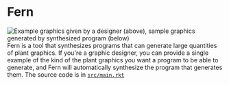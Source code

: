# Fern
![Example graphics given by a designer (above), sample graphics generated by synthesized program (below)](https://i.imgur.com/xaWn95Q.png)
Fern is a tool that synthesizes programs that can generate large quantities of plant graphics. If you're a graphic designer, you can provide a single example of the kind of the plant graphics you want a program to be able to generate, and Fern will automatically synthesize the program that generates them.
The source code is in [`src/main.rkt`](https://github.com/calebwin/fern/blob/master/src/main.rkt)
